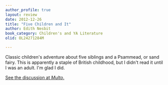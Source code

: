 ```yaml
---
author_profile: true
layout: review
date: 2012-12-26
title: "Five Children and It"
author: Edith Nesbit
book_category: Children's and YA Literature
olid: OL24271284M

---
```


Classic children's adventure about five siblings and a Psammead, or sand fairy. This is apparently a staple of British childhood, but I didn't read it until I was an adult. I'm glad I did.

[See the discussion at *Multo*.](https://multoghost.wordpress.com/2012/12/26/on-reading-childrens-stories-as-an-adult/)